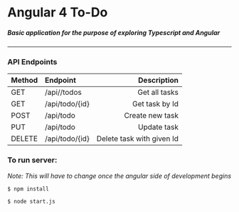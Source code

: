 # Angular 4 To-Do 

##### Basic application for the purpose of exploring Typescript and Angular


---

### API Endpoints

| Method   | Endpoint   | Description               |
| ---------|:-----------| ------------------------: |
| GET      | /api//todos     | Get all tasks             |
| GET      | /api/todo/{id} | Get task by Id            |
| POST     | /api/todo      | Create new task           |
| PUT      | /api/todo      | Update task               |
| DELETE   | /api/todo/{id} | Delete task with given Id |

### To run server:
*Note: This will have to change once the angular side of development begins*

`$ npm install`

`$ node start.js`
